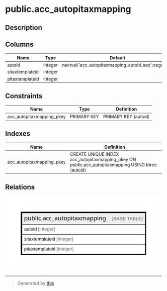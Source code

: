 # public.acc_autopitaxmapping

## Description

## Columns

| Name | Type | Default | Nullable | Children | Parents | Comment |
| ---- | ---- | ------- | -------- | -------- | ------- | ------- |
| autoid | integer | nextval('acc_autopitaxmapping_autoid_seq'::regclass) | false |  |  |  |
| sitaxtemplateid | integer |  | true |  |  |  |
| pitaxtemplateid | integer |  | true |  |  |  |

## Constraints

| Name | Type | Definition |
| ---- | ---- | ---------- |
| acc_autopitaxmapping_pkey | PRIMARY KEY | PRIMARY KEY (autoid) |

## Indexes

| Name | Definition |
| ---- | ---------- |
| acc_autopitaxmapping_pkey | CREATE UNIQUE INDEX acc_autopitaxmapping_pkey ON public.acc_autopitaxmapping USING btree (autoid) |

## Relations

![er](public.acc_autopitaxmapping.svg)

---

> Generated by [tbls](https://github.com/k1LoW/tbls)
